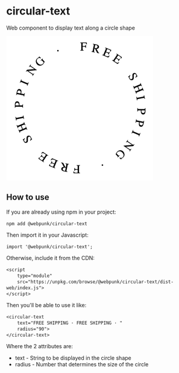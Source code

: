 # circular-text
Web component to display text along a circle shape

![Circular text example](circle.png)

## How to use

If you are already using npm in your project:
```
npm add @webpunk/circular-text
```

Then import it in your Javascript:
```
import '@webpunk/circular-text';
```

Otherwise, include it from the CDN:
```
<script
    type="module"
    src="https://unpkg.com/browse/@webpunk/circular-text/dist-web/index.js">
</script>
```

Then you'll be able to use it like:
```
<circular-text
    text="FREE SHIPPING · FREE SHIPPING · "
    radius="90">
</circular-text>
```

Where the 2 attributes are:
* text - String to be displayed in the circle shape
* radius - Number that determines the size of the circle

